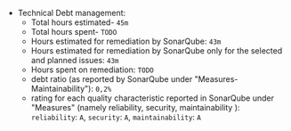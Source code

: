 - Technical Debt management:
  - Total hours estimated- `45m`
  - Total hours spent- `TODO`
  - Hours estimated for remediation by SonarQube: `43m`
  - Hours estimated for remediation by SonarQube only for the selected and planned issues: `43m` 
  - Hours spent on remediation: `TODO` 
  - debt ratio (as reported by SonarQube under "Measures-Maintainability"): `0,2%`
  - rating for each quality characteristic reported in SonarQube under "Measures" (namely reliability, security, maintainability ): `reliability`: `A`, `security`: `A`, `maintainability`: `A`